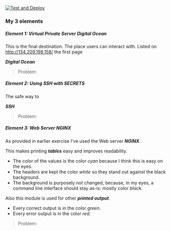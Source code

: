 [![Test and Deploy](https://github.com/kterelst/my_project/actions/workflows/test-and-deploy.yml/badge.svg)](https://github.com/kterelst/my_project/actions/workflows/test-and-deploy.yml)

### My 3 elements

##### Element 1: Virtual Private Server **Digital Ocean**
This is the final destination. The place users can interact with.
Listed on http://134.209.198.158/ the first page 

***Digital Ocean***


> Problem:
> 
>

##### Element 2: Using **SSH** with **SECRETS**
The safe way to 

***SSH***

> Problem:
>

##### Element 3: Web Server **NGINX**
As provided in earlier exercise I've used the Web server ***NGINX***.

This makes printing ***tables*** easy and improves readability.  
* The color of the values is the color *cyan* because I think this is easy on the eyes.
* The headers are kept the color *white* so they stand out against the black background.
* The background is purposely not changed, because, in my eyes, a command line interface should stay as-is: mostly color *black*.

Also this module is used for other ***printed output***.  
* Every correct output is in the color *green*.
* Every error output is in the color *red*.

>Problem:
>